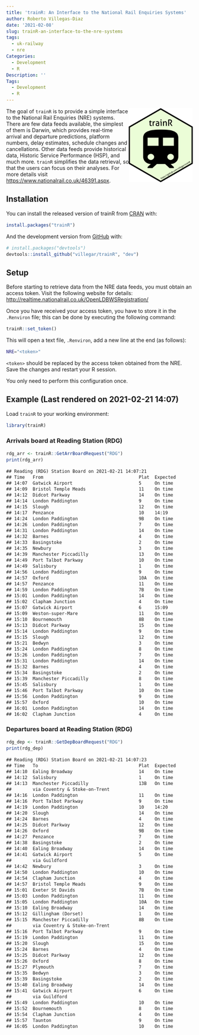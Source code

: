```yaml
---
title: 'trainR: An Interface to the National Rail Enquiries Systems'
author: Roberto Villegas-Diaz
date: '2021-02-08'
slug: trainR-an-interface-to-the-nre-systems
tags:
  - uk-railway
  - nre
Categories:
  - Development
  - R
Description: ''
Tags:
  - Development
  - R
---
```


<img src="https://raw.githubusercontent.com/villegar/trainR/main/inst/images/logo.png" alt="logo" align="right" height=200px/>

The goal of `trainR` is to provide a simple interface to the 
National Rail Enquiries (NRE) systems. There are few data feeds 
available, the simplest of them is Darwin, which provides real-time 
arrival and departure predictions, platform numbers, delay estimates, 
schedule changes and cancellations. Other data feeds provide historical 
data, Historic Service Performance (HSP), and much more. `trainR` 
simplifies the data retrieval, so that the users can focus on their 
analyses. For more details visit 
https://www.nationalrail.co.uk/46391.aspx.

## Installation

You can install the released version of trainR from [CRAN](https://CRAN.R-project.org) with:

``` r
install.packages("trainR")
```

And the development version from [GitHub](https://github.com/) with:

``` r
# install.packages("devtools")
devtools::install_github("villegar/trainR", "dev")
```

## Setup
Before starting to retrieve data from the NRE data feeds, you must obtain an access token. 
Visit the following website for details: http://realtime.nationalrail.co.uk/OpenLDBWSRegistration/

Once you have received your access token, you have to store it in the `.Renviron` file; this can be 
done by executing the following command:


```r
trainR::set_token()
```

This will open a text file, `.Renviron`, add a new line at the end (as follows):

```bash
NRE="<token>"
```

`<token>` should be replaced by the access token obtained from the NRE. Save the changes and restart 
your R session.

You only need to perform this configuration once.

## Example (Last rendered on 2021-02-21 14:07)

Load `trainR` to your working environment:

```r
library(trainR)
```

### Arrivals board at Reading Station (RDG)


```r
rdg_arr <- trainR::GetArrBoardRequest("RDG")
print(rdg_arr)
```

```
## Reading (RDG) Station Board on 2021-02-21 14:07:21
## Time   From                                    Plat  Expected
## 14:07  Gatwick Airport                         5     On time
## 14:09  Bristol Temple Meads                    11    On time
## 14:12  Didcot Parkway                          14    On time
## 14:14  London Paddington                       9     On time
## 14:15  Slough                                  12    On time
## 14:17  Penzance                                10    14:19
## 14:24  London Paddington                       9B    On time
## 14:26  London Paddington                       7     On time
## 14:31  London Paddington                       14    On time
## 14:32  Barnes                                  4     On time
## 14:33  Basingstoke                             2     On time
## 14:35  Newbury                                 3     On time
## 14:39  Manchester Piccadilly                   13    On time
## 14:49  Port Talbot Parkway                     10    On time
## 14:49  Salisbury                               1     On time
## 14:56  London Paddington                       9     On time
## 14:57  Oxford                                  10A   On time
## 14:57  Penzance                                11    On time
## 14:59  London Paddington                       7B    On time
## 15:01  London Paddington                       14    On time
## 15:02  Clapham Junction                        4     On time
## 15:07  Gatwick Airport                         6     15:09
## 15:09  Weston-super-Mare                       11    On time
## 15:10  Bournemouth                             8B    On time
## 15:13  Didcot Parkway                          15    On time
## 15:14  London Paddington                       9     On time
## 15:15  Slough                                  12    On time
## 15:21  Bedwyn                                  3     On time
## 15:24  London Paddington                       8     On time
## 15:26  London Paddington                       7     On time
## 15:31  London Paddington                       14    On time
## 15:32  Barnes                                  4     On time
## 15:34  Basingstoke                             2     On time
## 15:39  Manchester Piccadilly                   8     On time
## 15:45  Salisbury                               1     On time
## 15:46  Port Talbot Parkway                     10    On time
## 15:56  London Paddington                       9     On time
## 15:57  Oxford                                  10    On time
## 16:01  London Paddington                       14    On time
## 16:02  Clapham Junction                        4     On time
```

### Departures board at Reading Station (RDG)


```r
rdg_dep <- trainR::GetDepBoardRequest("RDG")
print(rdg_dep)
```

```
## Reading (RDG) Station Board on 2021-02-21 14:07:23
## Time   To                                      Plat  Expected
## 14:10  Ealing Broadway                         14    On time
## 14:12  Salisbury                               1     On time
## 14:13  Manchester Piccadilly                   13B   On time
##        via Coventry & Stoke-on-Trent           
## 14:16  London Paddington                       11    On time
## 14:16  Port Talbot Parkway                     9     On time
## 14:19  London Paddington                       10    14:20
## 14:20  Slough                                  14    On time
## 14:24  Barnes                                  4     On time
## 14:25  Didcot Parkway                          12    On time
## 14:26  Oxford                                  9B    On time
## 14:27  Penzance                                7     On time
## 14:38  Basingstoke                             2     On time
## 14:40  Ealing Broadway                         14    On time
## 14:41  Gatwick Airport                         5     On time
##        via Guildford                           
## 14:42  Newbury                                 3     On time
## 14:50  London Paddington                       10    On time
## 14:54  Clapham Junction                        4     On time
## 14:57  Bristol Temple Meads                    9     On time
## 15:01  Exeter St Davids                        7B    On time
## 15:03  London Paddington                       11    On time
## 15:05  London Paddington                       10A   On time
## 15:10  Ealing Broadway                         14    On time
## 15:12  Gillingham (Dorset)                     1     On time
## 15:15  Manchester Piccadilly                   8B    On time
##        via Coventry & Stoke-on-Trent           
## 15:16  Port Talbot Parkway                     9     On time
## 15:19  London Paddington                       11    On time
## 15:20  Slough                                  15    On time
## 15:24  Barnes                                  4     On time
## 15:25  Didcot Parkway                          12    On time
## 15:26  Oxford                                  8     On time
## 15:27  Plymouth                                7     On time
## 15:35  Bedwyn                                  3     On time
## 15:39  Basingstoke                             2     On time
## 15:40  Ealing Broadway                         14    On time
## 15:41  Gatwick Airport                         6     On time
##        via Guildford                           
## 15:49  London Paddington                       10    On time
## 15:52  Bournemouth                             8     On time
## 15:54  Clapham Junction                        4     On time
## 15:57  Taunton                                 9     On time
## 16:05  London Paddington                       10    On time
```

